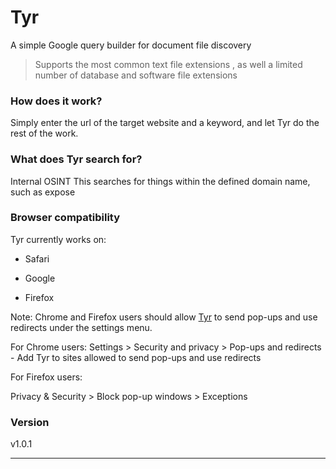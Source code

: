 # Tyr
A simple Google query builder for document file discovery

> Supports the most common text file extensions , as well a limited number of database and software file extensions  

### How does it work?

Simply enter the url of the target website and a keyword, and let Tyr do the rest of the work.

### What does Tyr search for?
Internal OSINT 
This searches for things within the defined domain name, such as expose 

### Browser compatibility

Tyr currently works on:

* Safari

* Google

* Firefox

Note: Chrome and Firefox users should allow [Tyr](https://ex16x41.github.io/Tyr/) to send pop-ups and use redirects under the settings menu.

For Chrome users:
Settings > Security and privacy > Pop-ups and redirects  - Add Tyr to sites allowed to send pop-ups and use redirects

For Firefox users:

Privacy & Security > Block pop-up windows > Exceptions

### Version

v1.0.1

- - - -
